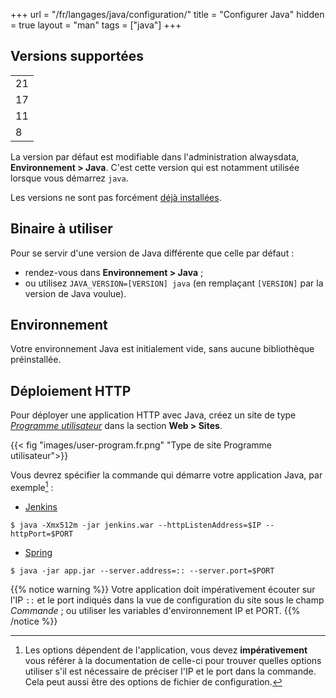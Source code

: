 +++
url = "/fr/langages/java/configuration/"
title = "Configurer Java"
hidden = true
layout = "man"
tags = ["java"]
+++

## Versions supportées

| |
|----|
| 21 |
| 17 |
| 11 |
| 8  |

La version par défaut est modifiable dans l'administration alwaysdata, **Environnement > Java**. C'est cette version qui est notamment utilisée lorsque vous démarrez `java`.

Les versions ne sont pas forcément [déjà installées](languages#-versions).

## Binaire à utiliser

Pour se servir d'une version de Java différente que celle par défaut :

- rendez-vous dans **Environnement > Java** ;
- ou utilisez `JAVA_VERSION=[VERSION] java` (en remplaçant `[VERSION]` par la version de Java voulue).

## Environnement

Votre environnement Java est initialement vide, sans aucune bibliothèque préinstallée.

## Déploiement HTTP

Pour déployer une application HTTP avec Java, créez un site de type *[Programme utilisateur](sites/user-program)* dans la section **Web > Sites**. 

{{< fig "images/user-program.fr.png" "Type de site Programme utilisateur">}}

Vous devrez spécifier la commande qui démarre votre application Java, par exemple[^1] :

- [Jenkins](https://www.jenkins.io/doc/book/installing/initial-settings/)

```
$ java -Xmx512m -jar jenkins.war --httpListenAddress=$IP --httpPort=$PORT
```
- [Spring](https://docs.spring.io/spring-boot/docs/current/reference/html/application-properties.html#appendix.application-properties.server)

```
$ java -jar app.jar --server.address=:: --server.port=$PORT
```

{{% notice warning %}}
Votre application doit impérativement écouter sur l'IP `::` et le port indiqués dans la vue de configuration du site sous le champ *Commande* ; ou utiliser les variables d'environnement IP et PORT.
{{% /notice %}}

[^1]: Les options dépendent de l'application, vous devez **impérativement** vous référer à la documentation de celle-ci pour trouver quelles options utiliser s'il est nécessaire de préciser l'IP et le port dans la commande. Cela peut aussi être des options de fichier de configuration.
